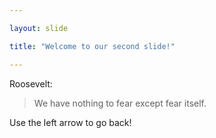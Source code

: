 ```yaml
---

layout: slide

title: "Welcome to our second slide!"

---
```


Roosevelt:
>We have nothing to fear
>except fear itself.

Use the left arrow to go back!
